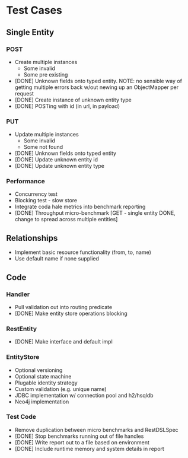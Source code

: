 # Test Cases

## Single Entity

### POST

  * Create multiple instances
    * Some invalid
    * Some pre existing
  * [DONE] Unknown fields onto typed entity. NOTE: no sensible way of getting multiple errors back w/out newing up an ObjectMapper per request
  * [DONE] Create instance of unknown entity type
  * [DONE] POSTing with id (in url, in payload)

### PUT

  * Update multiple instances
    * Some invalid
    * Some not found
  * [DONE] Unknown fields onto typed entity
  * [DONE] Update unknown entity id
  * [DONE] Update unknown entity type
    
### Performance

  * Concurrency test
  * Blocking test - slow store
  * Integrate coda hale metrics into benchmark reporting
  * [DONE] Throughput micro-benchmark [GET - single entity DONE, change to spread across multiple entities]
    
## Relationships
    
  * Implement basic resource functionality (from, to, name)
  * Use default name if none supplied
    
## Code

### Handler

  * Pull validation out into routing predicate
  * [DONE] Make entity store operations blocking
  
### RestEntity

  * [DONE] Make interface and default impl
  
### EntityStore

  * Optional versioning
  * Optional state machine
  * Plugable identity strategy
  * Custom validation (e.g. unique name)
  * JDBC implementation w/ connection pool and h2/hsqldb
  * Neo4j implementation
  
### Test Code

  * Remove duplication between micro benchmarks and RestDSLSpec
  * [DONE] Stop benchmarks running out of file handles
  * [DONE] Write report out to a file based on environment
  * [DONE] Include runtime memory and system details in report

